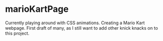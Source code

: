 # marioKartPage

Currently playing around with CSS animations. Creating a Mario Kart webpage. First draft of many, as I still want to add 
other knick knacks on to this project.
